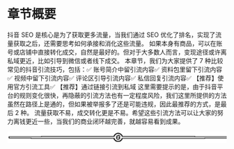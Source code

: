 # 章节概要

抖音 SEO 是核心是为了获取更多流量，当我们通过 SEO 优化了排名，实现了流量获取之后，还需要思考如何承接和消化这些流量。
如果本身有商品，可以在账号或店铺中直接转化成交，自然是最好的。但对于大多数人而言，变现途径或许离私域更近，比如引导到微信或者线下成交。
本章节，我们为大家提供了 7 种比较常见的抖音引流技巧，包括：✅ 账号简介中留引流内容✅ 资料包里留下引流内容✅ 视频中留下引流内容✅ 评论区引导引流内容✅ 私信回复引流内容✅ 【推荐】使用官方引流工具✅ 【推荐】通过链接引流到私域
这里需要提示的是，由于抖音平台的规则变化很快，再隐蔽的引流方法也有一定程度风险，我们这里所提供的方法虽然在路径上是通的，但如果被举报多了还是可能违规，因此最推荐的方式，是最后 2 种。
流量获取不易，成交转化更是不易。希望这些引流方法可以让大家的努力离钱更近一些，当我们的商业闭环越完善，就越容易看到成果。

![](img/75a2819e1a58997a8c18fd3150be6c39.png)